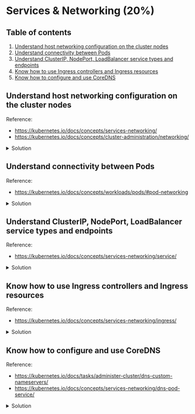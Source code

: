 # Services & Networking (20%)

## Table of contents
1. [Understand host networking configuration on the cluster nodes](#understand-host-networking-configuration-on-the-cluster-nodes)
1. [Understand connectivity between Pods](#understand-connectivity-between-pods)
1. [Understand ClusterIP, NodePort, LoadBalancer service types and endpoints](#understand-clusterip-nodeport-loadbalancer-service-types-and-endpoints)
1. [Know how to use Ingress controllers and Ingress resources](#know-how-to-use-ingress-controllers-and-ingress-resources)
1. [Know how to configure and use CoreDNS](#know-how-to-configure-and-use-coredns)

## Understand host networking configuration on the cluster nodes
Reference: 
- https://kubernetes.io/docs/concepts/services-networking/
- https://kubernetes.io/docs/concepts/cluster-administration/networking/

<details>
<summary>Solution</summary>

At the heart of the Kubernetes networking model, is that `every Pod gets assigned an IP address`. This means that you don't need to create links between Pods yourself or have to deal with mapping containers ports to host ports (much like running Docker).
This model creates a clean, backwards-compatible model where Pods can be treated like VMs or physical hosts from the perspective of port allocation, naming, service discovery, load balancing, application configuration and migration. 

Kubernetes imposes the following fundamental requirements on any networking implementation:
- Every Pod gets an IP address.
- Pods can communicate with all other Pods on any other node without NAT.
- Pods running on the host network can still communicate with all other pods on any other node without NAT.
- agents on a node (system daemons, kubelet) can communicate with all Pods on that node.

The idea of having Pods with IP address enable a low-friction porting of apps running on VMs into containers.

</details>

## Understand connectivity between Pods
Reference:
- https://kubernetes.io/docs/concepts/workloads/pods/#pod-networking

<details>
<summary>Solution</summary>

The IP address exists at the Pod scope: containers within a Pod share their network namespaces. This means that containers within a Pod can communicate with each other using `localhost`. It also means that containers with a Pod needs to coordinate port usage. 

### Create Pod with multiple containers and communicate using `localhost`

- Create Pod definition
```yaml
apiVersion: v1
kind: Pod
metadata:
  name: sample-pod-networking
spec:
  containers:
    - name: webserver
      image: nginx
    - name: busybox
      image: busybox
      command: ['sh', '-c', 'while true; do wget -O - http://localhost; sleep 10; done']
```

</details>

## Understand ClusterIP, NodePort, LoadBalancer service types and endpoints
Reference:
- https://kubernetes.io/docs/concepts/services-networking/service/

<details>
<summary>Solution</summary>

### CLusterIP

- The default Service type.
- Expose the service on a cluster-internal IP. (The service will get an IP address - check it using `kubectl get services`)
- Not reachable from outside the cluster.

- Create a Pod and Service and bind them (sample-service-clusterip.yaml)
```yaml
apiVersion: v1
kind: Pod
metadata:
  name: nginx
  labels:
    app.kubernetes.io/name: proxy
spec:
  containers:
  - name: nginx
    image: nginx:stable
    ports:
      - containerPort: 80
        name: http-web-svc
        
---
apiVersion: v1
kind: Service
metadata:
  name: nginx-service
spec:
  selector:
    app.kubernetes.io/name: proxy
  ports:
  - name: name-of-service-port
    protocol: TCP
    port: 80
    targetPort: http-web-svc
```

> Note that the `Pod` label `app.kubernetes.io/name` is used as `selector` on the `Service`.  
> This way a `Service` knows how to redirect requests to a group of `Pods` (like a `Deployment` or `StatefulSet`)

- Let's get the service details:
```bash
kubectl get services

# Output:
# NAME            TYPE        CLUSTER-IP      EXTERNAL-IP   PORT(S)    AGE
# kubernetes      ClusterIP   10.96.0.1       <none>        443/TCP    22h
# nginx-service   ClusterIP   10.97.253.251   <none>        80/TCP     13m
```

- We can try using `curl` to hit the Pod behind the service. Use the Service CLUSTER-IP and PORT associated with the service.
```bash
curl 10.97.253.251:80

# Output:
# <!DOCTYPE html>
# <html>
# <head>
# <title>Welcome to nginx!</title>
# ...
```

### NodePort

If the you set the Service `type` field to `NodePort`, Kubernetes will allocate a port from a range specified by `--service-node-port-range` flag on `/etc/kubernetes/manifests/kube-apiserver.yaml` (default: 30000-32767). 

When you create a Service as `NodePort`, the Service will report the allocated port in it's `.spec.ports[*].nodePort` field.
Each node on the cluster proxies that port into your service. 

- Create a `NodePort` Service
```yaml
apiVersion: v1
kind: Pod
metadata:
  name: nginx-nodeport
  labels:
    app.kubernetes.io/name: proxy-nodeport
spec:
  containers:
  - name: nginx
    image: nginx:stable
    ports:
      - containerPort: 80

---
apiVersion: v1
kind: Service
metadata:
  name: nginx-service
spec:
  type: NodePort
  selector:
    app.kubernetes.io/name: proxy-nodeport
  ports:
  - name: name-of-service-port
    protocol: TCP
    port: 8080
    targetPort: 80
```

- Let's get the service details.
```bash
kubectl get services

# Output
# NAME            TYPE        CLUSTER-IP       EXTERNAL-IP   PORT(S)          AGE
# kubernetes      ClusterIP   10.96.0.1        <none>        443/TCP          2d22h
# nginx-service   NodePort    10.104.240.162   <none>        8080:31451/TCP   5s

# Note the nodePort is set to 31451.
```

- If we make a call to multiple nodes of the cluster on the same port, it will forward the request to the service.
```bash
kubectl get nodes

# Output:
# NAME          STATUS   ROLES                  AGE     VERSION
# k8s-control   Ready    control-plane,master   2d22h   v1.23.5
# k8s-worker1   Ready    <none>                 2d22h   v1.23.5
# k8s-worker2   Ready    <none>                 2d22h   v1.23.5

# If we curl a node:
curl k8s-control:31451

# Output:
# <!DOCTYPE html>
# <html>
# <head>
# <title>Welcome to nginx!</title>
# ...

# If we curl another node:
curl k8s-worker1:31451

# Output:
# <!DOCTYPE html>
# <html>
# <head>
# <title>Welcome to nginx!</title>
# ...
```

### LoadBalancer

On a cloud provider that supports external load balancer (like AWS ELB/ALB/NLB or Azure Load Balancer/Application Gateway), the Service type `LoadBalancer` will provision a external load balancer. The creation of the external resource happens asynchronously and information about the provisioned balancer is published in the Service's `{.status.loadBalancer}` field. 

### ExternalName

Services of type `ExternalName` map a Service to a DNS name and does not use `selector` to redirect to a Pod. You specify these Services with `{.spec.externalName}` field.

- Create a `ExternalName` service (sample-service-externalname.yaml)
```yaml
apiVersion: v1
kind: Service
metadata:
  name: my-service
  namespace: development
spec:
  type: ExternalName
  externalName: example.com
```

- Lets check our Service
```bash
kubectl get service -n development

# Note: no CLUSTER-IP, only EXTERNAL-IP.
# Output:
# NAME         TYPE           CLUSTER-IP   EXTERNAL-IP   PORT(S)   AGE
# my-service   ExternalName   <none>       example.com   <none>    17m
```

- The Service will create a CNAME DNS entry to redirect to `example.com`. We can check it by making some calls from within a Pod:
```bash
# Lets run a Pod and open a shell so we can run some commands
kubectl run -i --tty alpine --image=alpine --restart=Never --rm -- sh

# We will need curl to run test our Service
apk --update add curl

# We then call curl to the service. 
# Because the service will redirect to another URI, we need to add the `Host` header with the correct value. 
# We also need to skip TLS validation (--insecure) as we are calling one URI but tempering with the Host.
curl -H "Host: example.com" https://my-service.development.svc.cluster.local --insecure

# Output
# <!doctype html>
# <html>
# <head>
#     <title>Example Domain</title>
# ...
```

### Service without `selector` and Endpoints

Services most commonly abstract access to Pod thanks to the `selector`, but when used with Endpoints object without a selector, the Service can abstract other kinds of backends, including the ones that run outside the cluster. For example:
- You want to have an external database in production, but in your test environment your have your own StatefulSet
- You are migrating a workload to Kubernetes. While evaluating the approach, you run only a portion of your backends in Kubernetes.

For any of these scenarios, you can use a Service **without** a selector.

> **Note**  
> The endpoint IPs must not be: loopback (127.0.0.0/8 for IPv4, ::1/128 for IPv6), or link-local (169.254.0.0/16 and 224.0.0.0/24 for IPv4, fe80::/64 for IPv6).
> Endpoint IP addresses cannot be the cluster IPs or other Kubernetes Services.

- For this example, we are going to point to a Pod IP address. 
```bash
kubectl get pods -o wide

# Example
# NAME             READY   STATUS    RESTARTS     AGE     IP           NODE          NOMINATED NODE   READINESS GATES
# nginx-nodeport   1/1     Running   1 (3d ago)   6d23h   10.244.1.6   k8s-worker1   <none>           <none>
```

- Create a Service without a selector and the corresponding Endpoint
```yaml
apiVersion: v1
kind: Service
metadata:
  name: sample-service-without-selector
spec:
  ports:
    - protocol: TCP
      port: 80
      targetPort: 80
---
apiVersion: v1
kind: Endpoints
metadata:
  # the name here should match the name of the Service
  name: sample-service-without-selector
subsets:
  - addresses:
      - ip: 10.244.1.6 # You cannot use the cluster IP address instead of any Kubernetes internal cluster IP .
    ports:
      - port: 80
```

- Check to see the details of the service created:
```bash
kubectl get services

# Output:
# kubectl get services
# NAME                              TYPE        CLUSTER-IP       EXTERNAL-IP   PORT(S)          AGE
# kubernetes                        ClusterIP   10.96.0.1        <none>        443/TCP          9d
# nginx-service                     NodePort    10.104.240.162   <none>        8080:31451/TCP   6d23h
# sample-service-without-selector   ClusterIP   10.102.237.244   <none>        80/TCP           2m20s
```

- We can check to see if we reach the Pod:
```bash
curl 10.102.237.244

# Output:
# <!DOCTYPE html>
# <html>
# <head>
# <title>Welcome to nginx!</title>
# ...
```

> **Note**  
> If you need to point another Service within the Cluster, consider using an `ExternalName` Service type.
> An `ExternalName` Service is a special case of Service that **does not have selectors** and uses DNS names instead. 
</details>

## Know how to use Ingress controllers and Ingress resources
Reference:
- https://kubernetes.io/docs/concepts/services-networking/ingress/

<details>
<summary>Solution</summary>

Ingress is a Kubernetes object to help with load balancing, SSL termination and name-based virtual hosting.

An IngressController is reponsible for fulfilling the Ingress, usually with a load balancer.

An Ingress does not expose arbitrary ports or protocols. Exposing services other than HTTP and HTTPS to the internet typically uses a Service of `type=NodePort` or `type=LoadBalancer`

### Install IngressController - NGINX IngressController

- Install the NGINX ingress controller using the following YAML definition:
```bash
kubectl apply -f https://raw.githubusercontent.com/kubernetes/ingress-nginx/controller-v1.3.0/deploy/static/provider/cloud/deploy.yaml
```

- Get the installed IngressClass:
```bash
kubectl get ingressclass

# Output:
# NAME    CONTROLLER             PARAMETERS   AGE
# nginx   k8s.io/ingress-nginx   <none>       2d7h
```


### Create an Ingress resource

- Create a Namespace to hold all resources:
```bash
kubectl create namespace sample-ingress
```

- Create an Ingress:
```yaml
apiVersion: apps/v1
kind: Deployment
metadata:
  name: ingress-deployment
  namespace: sample-ingress
spec:
  replicas: 2
  selector:
    matchLabels:
      app: hello-app
  template:
    metadata:
      labels:
        app: hello-app
    spec:
      containers:
      - name: hello-app
        image: nginx
        ports:
        - containerPort: 80
          name: http
---
apiVersion: v1
kind: Service
metadata:
  name: ingress-service
  namespace: sample-ingress
spec:
  type: ClusterIP
  selector:
    app: hello-app
  ports:
  - name: service-http
    protocol: TCP
    port: 80
    targetPort: http # you can name the port that matches the Pod or use the port number (80)
---
apiVersion: networking.k8s.io/v1
kind: Ingress
metadata:
  name: sample-ingress
  namespace: sample-ingress
  annotations:
    nginx.ingress.kubernetes.io/rewrite-target: /
spec:
  ingressClassName: nginx
  rules:
  - http:
      paths:
      - path: /hello-app
        pathType: Prefix
        backend:
          service:
            name: ingress-service
            port:
              number: 80
```

- The definition will create few resources:
  - Deployment with a NGINX image running on port 80
  - Service to expose the NGINX Pods internally (`type=ClusterIP`)
  - Ingress resource to redirect external calls from `<EXTERNAL>/hello-app` to the Service

- Let's check the if the Ingress is working as expected:
```bash
kubectl get all -n sample-ingress

# Output:
# kubectl get all -n sample-ingress
# NAME                                      READY   STATUS    RESTARTS   AGE
# pod/ingress-deployment-6c77df49d9-4t9ln   1/1     Running   0          10m
# pod/ingress-deployment-6c77df49d9-5k42c   1/1     Running   0          10m
# 
# NAME                      TYPE        CLUSTER-IP       EXTERNAL-IP   PORT(S)   AGE
# service/ingress-service   ClusterIP   10.104.153.192   <none>        80/TCP    21m
# 
# NAME                                 READY   UP-TO-DATE   AVAILABLE   AGE
# deployment.apps/ingress-deployment   2/2     2            2           20m
# 
# NAME                                            DESIRED   CURRENT   READY   AGE
# replicaset.apps/ingress-deployment-6c77df49d9   2         2         2       10m
```

- Lets have a look at the Ingress created:
```bash
kubectl describe ingress sample-ingress -n sample-ingress

# Output: 
# Name:             sample-ingress
# Labels:           <none>
# Namespace:        sample-ingress
# Address:
# Default backend:  default-http-backend:80 (<error: endpoints "default-http-backend" not found>)
# Rules:
#   Host        Path  Backends
#   ----        ----  --------
#   *
#               /hello-app   ingress-service:80 (10.244.1.11:80,10.244.2.32:80)
# Annotations:  nginx.ingress.kubernetes.io/rewrite-target: /
# Events:
#   Type    Reason  Age                From                      Message
#   ----    ------  ----               ----                      -------
#   Normal  Sync    23m (x2 over 23m)  nginx-ingress-controller  Scheduled for sync# 
```

- Because we are not running on a cloud provider, we don't have a LoadBalancer created. We need to get the IngressController service IP address:
```bash
kubectl get all -n ingress-nginx

# Output:
# NAME                                            READY   STATUS    RESTARTS       AGE
# pod/ingress-nginx-controller-54d587fbc6-fn484   1/1     Running   1 (108m ago)   2d8h
# 
# NAME                                         TYPE           CLUSTER-IP       EXTERNAL-IP   PORT(S)                      AGE
# service/ingress-nginx-controller             LoadBalancer   10.109.12.86     <pending>     80:32284/TCP,443:31392/TCP   2d8h
# service/ingress-nginx-controller-admission   ClusterIP      10.101.107.213   <none>        443/TCP                      2d8h
# 
# NAME                                       READY   UP-TO-DATE   AVAILABLE   AGE
# deployment.apps/ingress-nginx-controller   1/1     1            1           2d8h
# 
# NAME                                                  DESIRED   CURRENT   READY   AGE
# replicaset.apps/ingress-nginx-controller-54d587fbc6   1         1         1       2d8h
```

> **Note**  
> The Service `ingress-nginx-controller` does not have a EXTERNAL-IP.  
> We can use the NodePorts to make requests to the IngressController:
> - HTTP: 80:**32284**/TCP
> - HTTPS: 443:**31392**/TCP

- If we make calls to the ports described, we should be able to reach the Pods:
```bash
# HTTPS request
curl https://localhost:31392/hello-app --insecure

# Output:
# <!DOCTYPE html>
# <html>
# <head>
# <title>Welcome to nginx!</title>
# ...

# HTTP request
curl http://localhost:32284/hello-app

# Output:
# <!DOCTYPE html>
# <html>
# <head>
# <title>Welcome to nginx!</title>
# ...
```

- If we try to use URI prefix that does not exist, the IngressController returns a HTTP 404:
```bash
curl http://localhost:32284/invalid

# Output:
# <html>
# <head><title>404 Not Found</title></head>
# <body>
# <center><h1>404 Not Found</h1></center>
# <hr><center>nginx</center>
# </body>
# </html>
```

### Name based virtual hosting

Name-based virtual hosts support routing HTTP traffic to multiple host names at the same IP address.

We can achieve that by specifying a `{.spec.rules[].host}` on a Ingress.

- Lets start by creating a namespace for our resources
```bash
kubectl create namespace ingress-host-routing
```

- Create an Ingress: (ingress-host-routing.yaml)
```yaml
apiVersion: apps/v1
kind: Deployment
metadata:
  name: first-deployment
  namespace: ingress-host-routing
spec:
  replicas: 2
  selector:
    matchLabels:
      app: first
  template:
    metadata:
      labels:
        app: first
    spec:
      containers:
      - name: nginx
        image: nginxdemos/hello
        ports:
        - containerPort: 80
          name: http
---
apiVersion: v1
kind: Service
metadata:
  name: first-service
  namespace: ingress-host-routing
spec:
  type: ClusterIP
  selector:
    app: first
  ports:
  - name: first-service-http
    protocol: TCP
    port: 80
    targetPort: http
---
apiVersion: apps/v1
kind: Deployment
metadata:
  name: second-deployment
  namespace: ingress-host-routing
spec:
  replicas: 2
  selector:
    matchLabels:
      app: second
  template:
    metadata:
      labels:
        app: second
    spec:
      containers:
      - name: nginx
        image: nginxdemos/hello
        ports:
        - containerPort: 80
          name: http
---
apiVersion: v1
kind: Service
metadata:
  name: second-service
  namespace: ingress-host-routing
spec:
  type: ClusterIP
  selector:
    app: second
  ports:
  - name: second-service-http
    protocol: TCP
    port: 80
    targetPort: http
---
apiVersion: networking.k8s.io/v1
kind: Ingress
metadata:
  name: ingress-host-routing-ingress
  namespace: ingress-host-routing
  annotations:
    nginx.ingress.kubernetes.io/rewrite-target: /
spec:
  ingressClassName: nginx
  rules:
  - host: first.127.0.0.1.nip.io # using the master node ip address and a DNS resolution workaround to get to it
    http:
      paths:
      - path: /
        pathType: Prefix
        backend:
          service:
            name: first-service
            port:
              number: 80
  - host: second.127.0.0.1.nip.io
    http:
      paths:
      - path: /
        pathType: Prefix
        backend:
          service:
            name: second-service
            port:
              number: 80
```

- The above definition create multiple resources:
  - A Deployment and Service to route requests from `first.127.0.0.1.nip.io` host
  - A Deployment and Service to route requests from `second.127.0.0.1.nip.io` host
  - A Ingress resource to map all the hosts and configure the IngressController to route to the correct services based on the host name.
    
  
- If we call the IngressController CLUSTER-IP:NODE-PORT we can test the newly created Ingress resource:
```bash
# On any node of the custer:
curl http://first.127.0.0.1.nip.io:32284/

# Output:
# ...
# <p><span>Server&nbsp;address:</span> <span>10.244.1.15:80</span></p>
# <p><span>Server&nbsp;name:</span> <span>first-deployment-684495f4d8-dwbpk</span></p>
# ...

# If we call the second:
curl http://second.127.0.0.1.nip.io:32284/

# Output
# ...
# <p><span>Server&nbsp;address:</span> <span>10.244.2.37:80</span></p>
# <p><span>Server&nbsp;name:</span> <span>second-deployment-5fbb848954-xsvll</span></p>
# ...
```

</details>

## Know how to configure and use CoreDNS
Reference:
- https://kubernetes.io/docs/tasks/administer-cluster/dns-custom-nameservers/
- https://kubernetes.io/docs/concepts/services-networking/dns-pod-service/

<details>
<summary>Solution</summary>

### How to get CoreDNS ConfigMap

- To get CoreDNS `ConfigMap`:
```bash
kubectl get configmap coredns -n kube-system -o yaml

# Output: 
# apiVersion: v1
# data:
#   Corefile: |
#     .:53 {
#         errors
#         health {
#            lameduck 5s
#         }
#         ready
#         kubernetes cluster.local in-addr.arpa ip6.arpa {
#            pods insecure
#            fallthrough in-addr.arpa ip6.arpa
#            ttl 30
#         }
#         prometheus :9153
#         forward . /etc/resolv.conf {
#            max_concurrent 1000
#         }
#         cache 30
#         loop
#         reload
#         loadbalance
#     }
# kind: ConfigMap
# metadata:
#   creationTimestamp: "2022-07-04T11:11:08Z"
#   name: coredns
#   namespace: kube-system
#   resourceVersion: "228"
#   uid: fa62b821-c958-4adb-bb13-8885f62d54d9
```

- To edit CoreDNS `ConfigMap`:
```bash
# It's possible to use kubectl edit
kubectl edit configmap coredns -n kube-system

# It's also possible to export it and apply the changes again
kubectl get configmap coredns -n kube-system -o yaml > coredns-configmap.yaml

kubectl apply -f coredns-configmap.yaml
```

### Configuration of Stub-domain and upstream nameserver using CoreDNS

- If a cluster operator has a Consul domain server located at "10.150.0.1", and all Consul names have the suffix ".consul.local". To configure it in CoreDNS, the cluster administrator creates the following stanza in the CoreDNS ConfigMap.

```
consul.local:53 {
    errors
    cache 30
    forward . 10.150.0.1
}
```

- The final ConfigMap along with the default Corefile configuration looks like:
```yaml
apiVersion: v1
kind: ConfigMap
metadata:
  name: coredns
  namespace: kube-system
data:
  Corefile: |
     .:53 {
         errors
         health {
            lameduck 5s
         }
         ready
         kubernetes cluster.local in-addr.arpa ip6.arpa {
            pods insecure
            fallthrough in-addr.arpa ip6.arpa
            ttl 30
         }
         prometheus :9153
         forward . /etc/resolv.conf {
            max_concurrent 1000
         }
         cache 30
         loop
         reload
         loadbalance
     }
    consul.local:53 {
        errors
        cache 30
        forward . 10.150.0.1
    }    
```

- It's possible to check the applied configuration when opening CoreDNS logs:
```bash
# Create a test pod and make some nslookup calls to the domain
kubectl run -i --tty alpine --image=alpine --restart=Never --rm -- sh

# Within the shell, perform nslookup on the nameserver
nslookup tiago.consul.local

# The timeout exception is expected, as the IP address does not exits.
# Exit the Pod shell

# Get CoreDNS logs
kubectl logs --namespace=kube-system -l k8s-app=kube-dns

# Output:
# ...
# [INFO] Reloading
# [INFO] plugin/health: Going into lameduck mode for 5s
# [INFO] plugin/reload: Running configuration MD5 = 0c47862bd37d6e0115271158c7eb8882
# [INFO] Reloading complete
# [ERROR] plugin/errors: 2 tiago.consul.local. A: read udp 10.244.0.38:56073->10.150.0.1:53: i/o timeout
# [ERROR] plugin/errors: 2 tiago.consul.local. AAAA: read udp 10.244.0.38:43004->10.150.0.1:53: i/o timeout
# [ERROR] plugin/errors: 2 tiago.consul.local. A: read udp 10.244.0.38:52349->10.150.0.1:53: i/o timeout
# [ERROR] plugin/errors: 2 tiago.consul.local. AAAA: read udp 10.244.0.38:40721->10.150.0.1:53: i/o timeout
# ...
```
</details>